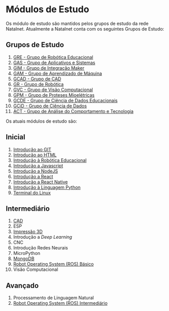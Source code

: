 # Módulos de Estudo

Os módulo de estudo são mantidos pelos grupos de estudo da rede Natalnet.
Atualmente a Natalnet conta com os seguintes Grupos de Estudo:


## Grupos de Estudo
1. [GRE - Grupo de Robótica Educacional](https://github.com/Natalnet/GRE)
1. [GAS - Grupo de Aplicativos e Sistemas](https://github.com/Natalnet/GAS)
1. [GIM - Grupo de Integração Maker](https://github.com/Natalnet/GIM)
1. [GAM - Grupo de Aprendizado de Máquina](https://github.com/Natalnet/GAM)
1. [GCAD - Grupo de CAD](https://github.com/Natalnet/GCAD)
1. [GR - Grupo de Robótica](https://github.com/Natalnet/GR)
1. [GVC - Grupo de Visão Computacional](https://github.com/Natalnet/GVC)
1. [GPM - Grupo de Proteses Mioelétricas](https://github.com/Natalnet/GPM)
1. [GCDE - Grupo de Ciência de Dados Educacionais](https://github.com/Natalnet/GCD)
1. [GCiD - Grupo de Ciência de Dados](https://github.com/Natalnet/GCiD)
1. [ACT - Grupo de Análise do Comportamento e Tecnologia](https://github.com/Natalnet/ACT)

Os atuais módulos de estudo são: 

## Inicial
1. [Introdução ao GIT](IntroducaoAoGit/)
1. [Introdução ao HTML](IntroducaoAoHTML/)
1. [Introdução à Robótica Educacional](IntroducaoARoboticaEducacional/)
1. [Introdução a Javascript](IntroducaoAJavascript/)
1. [Introdução a NodeJS](IntroducaoANodeJS/)
1. [Introdução a React](IntroducaoAReact/)
1. [Introdução a React Native](IntroducaoAReactNative/)
1. [Introdução à Linguagem Python](Python/Basico/)
1. [Terminal do Linux](Linux/)


## Intermediário
1. [CAD](https://github.com/Natalnet/ModulosDeEstudo/tree/master/CAD)
1. ESP 
1. [Impressão 3D](https://github.com/Natalnet/ModulosDeEstudo/tree/master/Impressao3D) 
1. Introdução a _Deep Learning_
1. CNC
1. Introdução Redes Neurais
1. MicroPython 
1. [MongoDB](MongoDB/)
1. [Robot Operating System (ROS) Básico](ROS/Basico)
1. Visão Computacional 



## Avançado
1. Processamento de Linguagem Natural 
1. [Robot Operating System (ROS) Intermediário](ROS/Intermediario)
